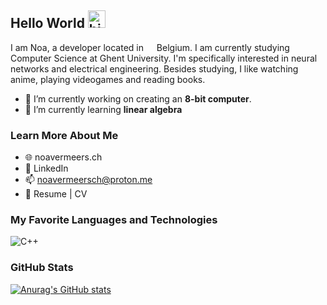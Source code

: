 ## Hello World <img src="https://user-images.githubusercontent.com/1303154/88677602-1635ba80-d120-11ea-84d8-d263ba5fc3c0.gif" width="28px" height="28px" alt="hi">

I am Noa, a developer located in <img src="https://cdn-icons-png.flaticon.com/512/299/299783.png" width="13"/> Belgium. I am currently studying Computer Science at Ghent University. I'm specifically interested in neural networks and electrical engineering. Besides studying, I like watching anime, playing videogames and reading books.

- 🔭 I’m currently working on creating an **8-bit computer**.
- 🌱 I’m currently learning **linear algebra**


### Learn More About Me

- 🌐 noavermeers.ch
- 💼  LinkedIn
- 📫 noavermeersch@proton.me
- 📃 Resume | CV



### My Favorite Languages and Technologies
![C++](https://img.shields.io/badge/c%2B%2B-%230175C2.svg?style=for-the-badge&logo=c%2B%2B&logoColor=white)



### GitHub Stats
[![Anurag's GitHub stats](https://github-readme-stats.vercel.app/api?username=Noavem)](https://github.com/anuraghazra/github-readme-stats)

<!--
**Noavem/Noavem** is a ✨ _special_ ✨ repository because its `README.md` (this file) appears on your GitHub profile.

Here are some ideas to get you started:

- 🔭 I’m currently working on ...
- 🌱 I’m currently learning ...
- 👯 I’m looking to collaborate on ...
- 🤔 I’m looking for help with ...
- 💬 Ask me about ...
- 📫 How to reach me: ...
- 😄 Pronouns: ...
- ⚡ Fun fact: ...
-->
